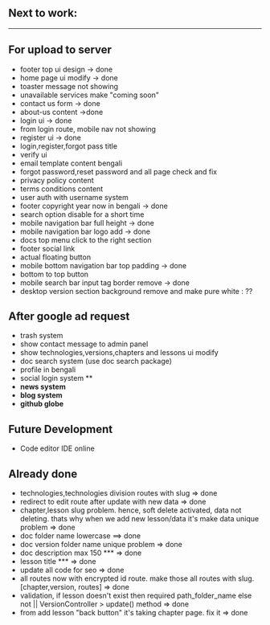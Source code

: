 ## Next to work:

---

## **For upload to server**

-   footer top ui design -> done
-   home page ui modify -> done
-   toaster message not showing
-   unavailable services make "coming soon"
-   contact us form -> done
-   about-us content ->done
-   login ui -> done
-   from login route, mobile nav not showing
-   register ui -> done
-   login,register,forgot pass title
-   verify ui
-   email template content bengali
-   forgot password,reset password and all page check and fix
-   privacy policy content
-   terms conditions content
-   user auth with username system
-   footer copyright year now in bengali -> done
-   search option disable for a short time
-   mobile navigation bar full height -> done
-   mobile navigation bar logo add -> done
-   docs top menu click to the right section
-   footer social link
-   actual floating button
-   mobile bottom navigation bar top padding -> done
-   bottom to top button
-   mobile search bar input tag border remove -> done
-   desktop version section background remove and make pure white : ??

## **After google ad request**

-   trash system
-   show contact message to admin panel
-   show technologies,versions,chapters and lessons ui modify
-   doc search system (use doc search package)
-   profile in bengali
-   social login system \*\*
-   **news system**
-   **blog system**
-   **github globe**

## **Future Development**

-   Code editor IDE online

## **Already done**

-   technologies,technologies division routes with slug => done
-   redirect to edit route after update with new data => done
-   chapter,lesson slug problem. hence, soft delete activated, data not deleting. thats why when we add new lesson/data it's make data unique problem => done
-   doc folder name lowercase ==> done
-   doc version folder name unique problem => done
-   doc description max 150 \*\*\* => done
-   lesson title \*\*\* => done
-   update all code for seo => done
-   all routes now with encrypted id route. make those all routes with slug. [chapter,version, routes] => done
-   validation, if lesson doesn't exist then required path_folder_name else not || VersionController > update() method => done
-   from add lesson "back button" it's taking chapter page. fix it => done
